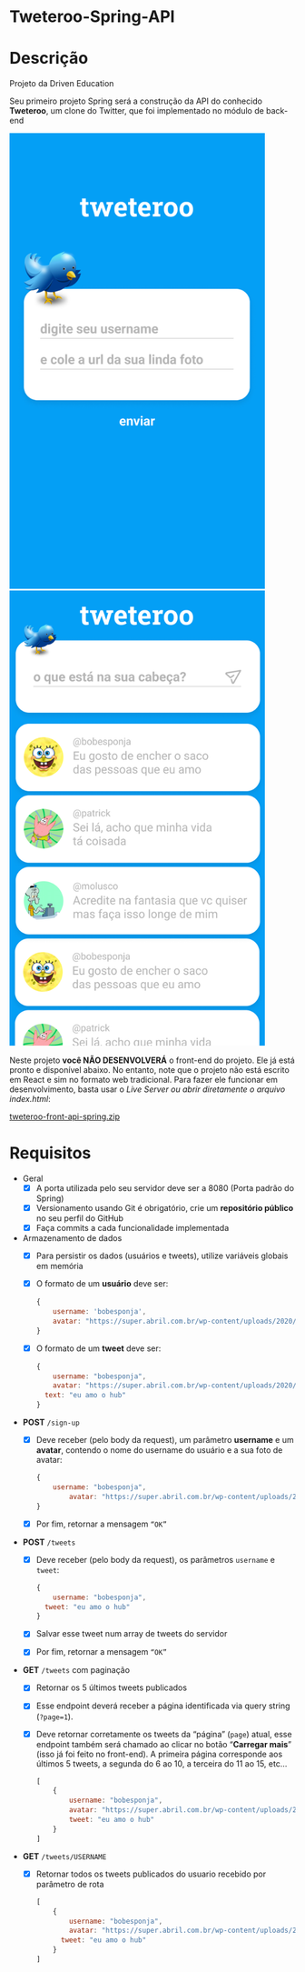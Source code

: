 # Tweteroo-Spring-API

# Descrição
Projeto da Driven Education

Seu primeiro projeto Spring será a construção da API do conhecido **Tweteroo**, um clone do Twitter, que foi implementado no módulo de back-end

<p float="left">
  <img src="https://raw.githubusercontent.com/Ranbut/Tweteroo-Spring-API/main/screenshots/Print1.png" width="450" />
  <img src="https://raw.githubusercontent.com/Ranbut/Tweteroo-Spring-API/main/screenshots/Print2.png" width="450" /> 
</p>

Neste projeto **você NÃO DESENVOLVERÁ** o front-end do projeto. Ele já está pronto e disponível abaixo. No entanto, note que o projeto não está escrito em React e sim no formato web tradicional. Para fazer ele funcionar em desenvolvimento, basta usar o *Live Server ou abrir diretamente o arquivo index.html*:

[tweteroo-front-api-spring.zip](https://github.com/Ranbut/Tweteroo-Spring-API/raw/main/tweteroo-front-api-spring.zip)
# Requisitos

- Geral
    - [X]  A porta utilizada pelo seu servidor deve ser a 8080 (Porta padrão do Spring)
    - [x]  Versionamento usando Git é obrigatório, crie um **repositório público** no seu perfil do GitHub
    - [x]  Faça commits a cada funcionalidade implementada
- Armazenamento de dados
    - [x]  Para persistir os dados (usuários e tweets), utilize variáveis globais em memória
    - [x]  O formato de um **usuário** deve ser:
        
        ```jsx
        {
        	username: 'bobesponja', 
        	avatar: "https://super.abril.com.br/wp-content/uploads/2020/09/04-09_gato_SITE.jpg?quality=70&strip=info" 
        }
        ```
        
    - [x]  O formato de um **tweet** deve ser:
        
        ```jsx
        {
        	username: "bobesponja",
        	avatar: "https://super.abril.com.br/wp-content/uploads/2020/09/04-09_gato_SITE.jpg?quality=70&strip=info", 
          text: "eu amo o hub"
        }
        ```
        
- **POST** `/sign-up`
    - [x]  Deve receber (pelo body da request), um parâmetro **username** e um **avatar**, contendo o nome do username do usuário e a sua foto de avatar:
        
        ```jsx
        {
            username: "bobesponja",
        		avatar: "https://super.abril.com.br/wp-content/uploads/2020/09/04-09_gato_SITE.jpg?quality=70&strip=info"
        }
        ```
        
    - [x]  Por fim, retornar a mensagem `“OK”`
- **POST** `/tweets`
    - [x]  Deve receber (pelo body da request), os parâmetros `username` e `tweet`:
        
        ```jsx
        {
        	username: "bobesponja",
          tweet: "eu amo o hub"
        }
        ```
        
    - [x]  Salvar esse tweet num array de tweets do servidor
    - [x]  Por fim, retornar a mensagem `“OK”`
- **GET** `/tweets` com paginação
    - [x]  Retornar os 5 últimos tweets publicados
    - [x]  Esse endpoint deverá receber a página identificada via query string (`?page=1`).
    - [x]  Deve retornar corretamente os tweets da “página” (`page`) atual, esse endpoint também será chamado ao clicar no botão “**Carregar mais**” (isso já foi feito no front-end). A primeira página corresponde aos últimos 5 tweets, a segunda do 6 ao 10, a terceira do 11 ao 15, etc…
        
        ```jsx
        [
        	{
        		username: "bobesponja",
        		avatar: "https://super.abril.com.br/wp-content/uploads/2020/09/04-09_gato_SITE.jpg?quality=70&strip=info",
        		tweet: "eu amo o hub"
        	}
        ]
        ```
        
- **GET** `/tweets/USERNAME`
    - [x]  Retornar todos os tweets publicados do usuario recebido por parâmetro de rota
        
        ```jsx
        [
        	{
        		username: "bobesponja",
        		avatar: "https://super.abril.com.br/wp-content/uploads/2020/09/04-09_gato_SITE.jpg?quality=70&strip=info",
        	  tweet: "eu amo o hub"
        	}
        ]
        ```
